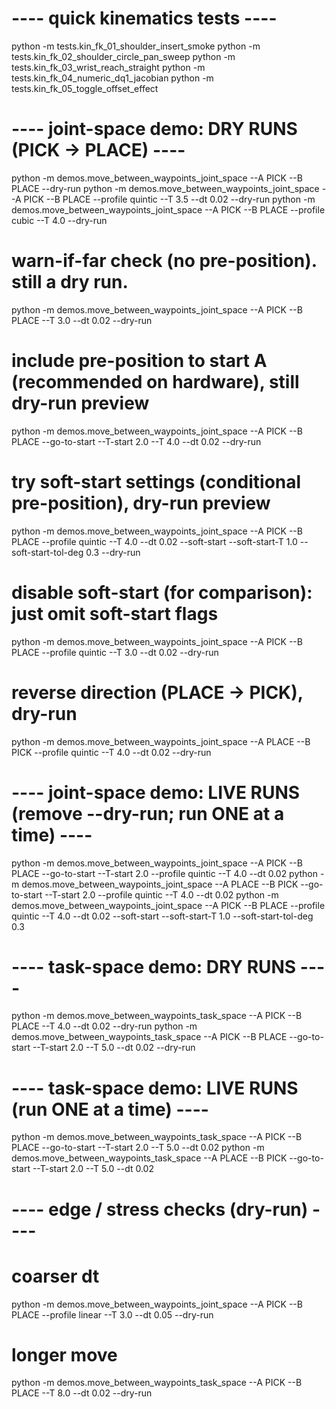 # ---- quick kinematics tests ----
python -m tests.kin_fk_01_shoulder_insert_smoke
python -m tests.kin_fk_02_shoulder_circle_pan_sweep
python -m tests.kin_fk_03_wrist_reach_straight
python -m tests.kin_fk_04_numeric_dq1_jacobian
python -m tests.kin_fk_05_toggle_offset_effect

# ---- joint-space demo: DRY RUNS (PICK -> PLACE) ----
python -m demos.move_between_waypoints_joint_space --A PICK --B PLACE --dry-run
python -m demos.move_between_waypoints_joint_space --A PICK --B PLACE --profile quintic --T 3.5 --dt 0.02 --dry-run
python -m demos.move_between_waypoints_joint_space --A PICK --B PLACE --profile cubic   --T 4.0 --dry-run

# warn-if-far check (no pre-position). still a dry run.
python -m demos.move_between_waypoints_joint_space --A PICK --B PLACE --T 3.0 --dt 0.02 --dry-run

# include pre-position to start A (recommended on hardware), still dry-run preview
python -m demos.move_between_waypoints_joint_space --A PICK --B PLACE --go-to-start --T-start 2.0 --T 4.0 --dt 0.02 --dry-run

# try soft-start settings (conditional pre-position), dry-run preview
python -m demos.move_between_waypoints_joint_space --A PICK --B PLACE --profile quintic --T 4.0 --dt 0.02 --soft-start --soft-start-T 1.0 --soft-start-tol-deg 0.3 --dry-run

# disable soft-start (for comparison): just omit soft-start flags
python -m demos.move_between_waypoints_joint_space --A PICK --B PLACE --profile quintic --T 3.0 --dt 0.02 --dry-run

# reverse direction (PLACE -> PICK), dry-run
python -m demos.move_between_waypoints_joint_space --A PLACE --B PICK --profile quintic --T 4.0 --dt 0.02 --dry-run

# ---- joint-space demo: LIVE RUNS (remove --dry-run; run ONE at a time) ----
python -m demos.move_between_waypoints_joint_space --A PICK  --B PLACE --go-to-start --T-start 2.0 --profile quintic --T 4.0 --dt 0.02
python -m demos.move_between_waypoints_joint_space --A PLACE --B PICK  --go-to-start --T-start 2.0 --profile quintic --T 4.0 --dt 0.02
python -m demos.move_between_waypoints_joint_space --A PICK  --B PLACE --profile quintic --T 4.0 --dt 0.02 --soft-start --soft-start-T 1.0 --soft-start-tol-deg 0.3

# ---- task-space demo: DRY RUNS ----
python -m demos.move_between_waypoints_task_space --A PICK --B PLACE --T 4.0 --dt 0.02 --dry-run
python -m demos.move_between_waypoints_task_space --A PICK --B PLACE --go-to-start --T-start 2.0 --T 5.0 --dt 0.02 --dry-run

# ---- task-space demo: LIVE RUNS (run ONE at a time) ----
python -m demos.move_between_waypoints_task_space --A PICK  --B PLACE --go-to-start --T-start 2.0 --T 5.0 --dt 0.02
python -m demos.move_between_waypoints_task_space --A PLACE --B PICK  --go-to-start --T-start 2.0 --T 5.0 --dt 0.02

# ---- edge / stress checks (dry-run) ----
# coarser dt
python -m demos.move_between_waypoints_joint_space --A PICK --B PLACE --profile linear --T 3.0 --dt 0.05 --dry-run
# longer move
python -m demos.move_between_waypoints_task_space  --A PICK --B PLACE --T 8.0 --dt 0.02 --dry-run
